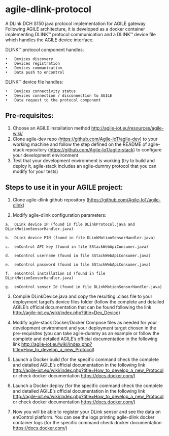 # agile-dlink-protocol
A DLink DCH S150 java protocol implementation for AGILE gateway
Following AGILE architecture, it is developed as a docker container implementing DLINK™ protocol communication and a DLINK™ device file which handles the AGILE device interface.

DLINK™ protocol component handles:

    •	Devices discovery
    •	Devices registration  
    •	Devices communication
    •	Data push to enControl

DLINK™ device file handles:

    •	Devices connectivity status
    •	Devices connection / disconnection to AGILE
    •	Data request to the protocol component

Pre-requisites:
---------------
  1.	Choose an AGILE installation method http://agile-iot.eu/resources/agile-wiki/ 
  2.	Clone agile-dev repo (https://github.com/Agile-IoT/agile-dev) to your working machine and follow the step defined on the README of agile-stack repository (https://github.com/Agile-IoT/agile-stack) to configure your development environment
  3.	Test that your development environment is working (try to build and deploy it, agile-stack includes an agile-dummy protocol that you can modify for your tests)


Steps to use it in your AGILE project:
--------------------------------------

  1.	Clone agile-dlink github repository (https://github.com/Agile-IoT/agile-dlink)
  
  2.	Modify agile-dlink configuration parameters:
  
    a.	DLink device IP (found in file DLinkProtocol.java and DLinkMotionSensorHandler.java)
    
    b.	DLink device PIN (found in file DLinkMotionSensorHandler.java)
  
    c.	enControl API key (found in file SStackWebApiConsumer.java)
    
    d.	enControl username (found in file SStackWebApiConsumer.java)
    
    e.	enControl password (found in file SStackWebApiConsumer.java)
    
    f.	enControl installation Id (found in file DLinkMotionSensorHandler.java)
    
    g.	enControl sensor Id (found in file DLinkMotionSensorHandler.java)
  
  3.	Compile DLinkDevice.java and copy the resulting .class file to your deployment target’s device files folder (follow the complete and detailed AGILE’s official documentation that can be found following the link http://agile-iot.eu/wiki/index.php?title=Dev_Device) 

  4.	Modify agile-stack Docker/Docker Compose files as needed for your development environment and your deployment target chosen in the pre-requisites (you can take agile-dummy as an example or follow the complete and detailed AGILE’s official documentation in the following link http://agile-iot.eu/wiki/index.php?title=How_to_develop_a_new_Protocol) 
  
  5.	Launch a Docker build (for the specific command check the complete and detailed AGILE’s official documentation in the following link http://agile-iot.eu/wiki/index.php?title=How_to_develop_a_new_Protocol or check docker documentation https://docs.docker.com/) 
  
  6.	Launch a Docker deploy (for the specific command check the complete and detailed AGILE’s official documentation in the following link http://agile-iot.eu/wiki/index.php?title=How_to_develop_a_new_Protocol or check docker documentation https://docs.docker.com/)

  7.	Now you will be able to register your DLink sensor and see the data on enControl platform. You can see the logs printing agile-dlink docker container logs (for the specific command check docker documentation https://docs.docker.com/)
